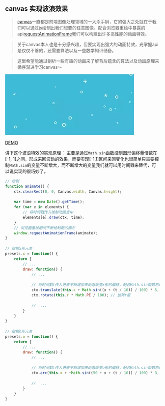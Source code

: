 ## canvas 实现波浪效果

>[canvas](https://developer.mozilla.org/zh-CN/docs/Web/API/Canvas_API/Tutorial)一直都是前端图像处理领域的一大杀手锏，它的强大之处就在于我们可以通过js绘制出我们想要的任意图像。配合浏览器重绘中暴露的api[requestAnimationFrame](https://developer.mozilla.org/zh-CN/docs/Web/API/Window/requestAnimationFrame)我们可以构建出许多高性能的动画特效。

>关于canvas本人也是十分感兴趣，但要实现出强大的动画特效，光掌握api是仅仅不够的，还需要算法以及一些数学知识储备。

>这里希望能通过剖析一些有趣的动画来了解背后蕴含的算法以及动画原理来循序渐进学习canvas～

![preview](./preview/demo.webp)

[DEMO](https://hq-lin.github.io/cool-skills/canvas-wave/)

讲下这个波浪特效的实现原理：
主要是通过`Math.sin`函数控制图形偏移量倍数在[-1, 1]之间，形成来回波动的效果，而要实现[-1,1]区间来回变化也很简单只需要控制`Math.sin`的变量不断增大，而不断增大的变量我们就可以用时间戳来替代，可以说实现的很巧妙了。

```javascript
// 绘制
function animate() {
    ctx.clearRect(0, 0, Canvas.width, Canvas.height);

    var time = new Date().getTime();
    for (var e in elements) {
        // 将时间戳传入绘制动画当中
        elements[e].draw(ctx, time);
    }
    // 浏览器重绘期间不断绘制新的画布
    window.requestAnimationFrame(animate);
}

// 绘制x形元素
presets.x = function() {
    return {
        // ...
        draw: function() {
            // ...

            // 将时间戳t传入进来不断增加来动态改变x形的偏移，配合Math.sin函数形成一个[-1, 1]的偏移量倍数使得图形上下左右来回绘制
            ctx.translate(this.x + Math.sin((x + (t / 10)) / 100) * 5, this.y + Math.sin((10 + x + (t / 10)) / 100) * 2);
            ctx.rotate(this.r * Math.PI / 180); // 旋转r度

            //  ...
        }
    }
}

// 绘制o形元素
presets.o = function() {
    return {
        // ...
        draw: function() {
            // ...

            // 将时间戳t传入进来不断增加来动态改变o形的偏移，配合Math.sin函数形成一个[-1, 1]的偏移量倍数使得图形上下左右来回绘制
            ctx.arc(this.x + +Math.sin((50 + x + (t / 10)) / 100) * 3, this.y + +Math.sin((45 + x + (t / 10)) / 100) * 4, this.r, 0, 2 * Math.PI, false);

            //  ...
        }
    }
}
```
